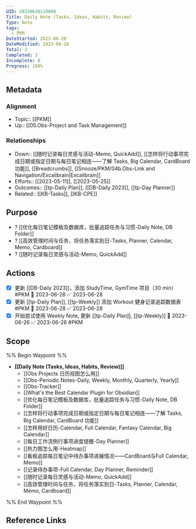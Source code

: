 ```yaml
---
UID: 20230620110000
Title: Daily Note (Tasks, Ideas, Habits, Review)
Type: Note
tags:
  - PKM
DateStarted: 2023-06-20
DateModified: 2023-06-28
Total: 3
Completed: 3
Incomplete: 0
Progress: 100%
---
```

## Metadata
### Alignment
- Topic:: [[PKM]]
- Up:: [[05.Obs-Project and Task Management]]
### Relationships
- Down:: [[随时记录每日灵感与活动-Memo, QuickAdd]], [[怎样将行动事项完成日期或指定日期与每日笔记相连——了解 Tasks, Big Calendar, CardBoard 功能]], [[Breadcrumbs]], [[Snooze/PKM/04b.Obs-Link and Navigation/Excalibrain|Excalibrain]]
- Efforts:: [[2023-05-11]], [[2023-05-25]]
- Outcomes:: [[tp-Daily Plan]], [[DB-Daily 2023]], [[tp-Day Planner]]
- Related:: [[KB-Tasks]], [[KB-CPE]]
## Purpose
- ? [[优化每日笔记模板及数据库，批量追踪任务与习惯-Daily Note, DB Folder]]
- ? [[高效管理时间与任务，将任务落实到日-Tasks, Planner, Calendar, Memo, Cardboard]]
- ? [[随时记录每日灵感与活动-Memo, QuickAdd]]
## Actions
- [x] 更新 [[DB-Daily 2023]]，添加 StudyTime, GymTime 项目（30 min） #PKM 🛫 2023-06-28 ✅ 2023-06-28
- [x] 更新 [[tp-Daily Plan]], [[tp-Weekly]] 添加 Workout 健身记录追踪数据表 #PKM 🛫 2023-06-28 ✅ 2023-06-28
- [x] 开始尝试使用 Weekly Note, 更新 [[tp-Daily Plan]], [[tp-Weekly]] 🛫 2023-06-26 ✅ 2023-06-26 #PKM
## Scope
%% Begin Waypoint %%
- **[[Daily Note (Tasks, Ideas, Habits, Review)]]**
	- [[Obs Projects 日历视图怎么用]]
	- [[Obs-Periodic Notes-Daily, Weekly, Monthly, Quarterly, Yearly]]
	- [[Obs-Tracker]]
	- [[What's the Best Calendar Plugin for Obsidian]]
	- [[优化每日笔记模板及数据库，批量追踪任务与习惯-Daily Note, DB Folder]]
	- [[怎样将行动事项完成日期或指定日期与每日笔记相连——了解 Tasks, Big Calendar, CardBoard 功能]]
	- [[怎样用好日历-Calendar, Full Calendar, Fantasy Calendar, Big Calendar]]
	- [[每日工作流例行事项进度提醒-Day Planner]]
	- [[热力图怎么用-Heatmap]]
	- [[看板追踪每日笔记中待办事项进展情况——CardBoard与Full Calendar, Memo]]
	- [[记录待办事项-Full Calendar, Day Planner, Reminder]]
	- [[随时记录每日灵感与活动-Memo, QuickAdd]]
	- [[高效管理时间与任务，将任务落实到日-Tasks, Planner, Calendar, Memo, Cardboard]]

%% End Waypoint %%
## Reference Links